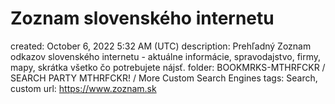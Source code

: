 # Zoznam slovenského internetu

created: October 6, 2022 5:32 AM (UTC)
description: Prehľadný Zoznam odkazov slovenského internetu - aktuálne informácie, spravodajstvo, firmy, mapy, skrátka všetko čo potrebujete nájsť.
folder: BOOKMRKS-MTHRFCKR / SEARCH PARTY MTHRFCKR! / More Custom Search Engines
tags: Search, custom
url: https://www.zoznam.sk